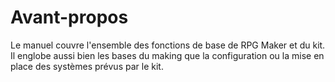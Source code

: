 # Avant-propos

Le manuel couvre l'ensemble des fonctions de base de RPG Maker et du kit. Il englobe aussi bien les bases du making que la configuration ou la mise en place des systèmes prévus par le kit.